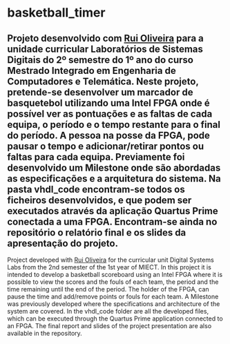 # basketball_timer

Projeto desenvolvido com [Rui Oliveira](https://github.com/ruimigueloliveira) para a unidade curricular Laboratórios de Sistemas Digitais do 2º semestre do 1º ano do curso Mestrado Integrado em Engenharia de Computadores e Telemática.
Neste projeto, pretende-se desenvolver um marcador de basquetebol utilizando uma Intel FPGA onde é possível ver as pontuações e as faltas de cada equipa, o período e o tempo restante para o final do período. A pessoa na posse da FPGA, pode pausar o tempo e adicionar/retirar pontos ou faltas para cada equipa.
Previamente foi desenvolvido um Milestone onde são abordadas as especificações e a arquitetura do sistema.
Na pasta vhdl_code encontram-se todos os ficheiros desenvolvidos, e que podem ser executados através da aplicação Quartus Prime conectada a uma FPGA.
Encontram-se ainda no repositório o relatório final e os slides da apresentação do projeto.
------------------------------------------------------------------------------------------------------------------
Project developed with [Rui Oliveira](https://github.com/ruimigueloliveira) for the curricular unit Digital Systems Labs from the 2nd semester of the 1st year of MIECT.
In this project it is intended to develop a basketball scoreboard using an Intel FPGA where it is possible to view the scores and the fouls of each team, the period and the time remaining until the end of the period. The holder of the FPGA, can pause the time and add/remove points or fouls for each team.
A Milestone was previously developed where the specifications and architecture of the system are covered.
In the vhdl_code folder are all the developed files, which can be executed through the Quartus Prime application connected to an FPGA.
The final report and slides of the project presentation are also available in the repository.
